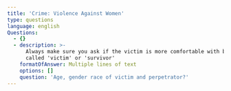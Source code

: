 ```yaml
---
title: 'Crime: Violence Against Women'
type: questions
language: english
Questions:
  - {}
  - description: >-
      Always make sure you ask if the victim is more comfortable with being
      called 'victim' or 'survivor'
    formatOfAnswer: Multiple lines of text
    options: []
    question: 'Age, gender race of victim and perpetrator?'
---
```


